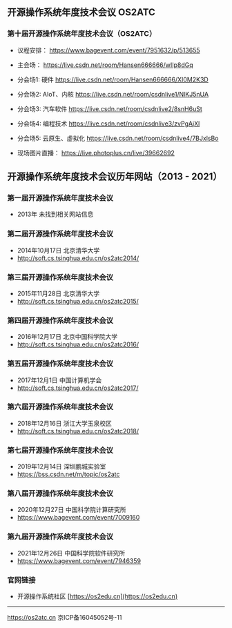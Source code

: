 ## 开源操作系统年度技术会议 OS2ATC

### 第十届开源操作系统年度技术会议（OS2ATC）
* 议程安排：
<https://www.bagevent.com/event/7951632/p/513655>

* 主会场：
<https://live.csdn.net/room/Hansen666666/wIIp8dGq>

* 分会场1: 硬件
<https://live.csdn.net/room/Hansen666666/XI0M2K3D>

* 分会场2: AIoT、内核
<https://live.csdn.net/room/csdnlive1/NlKJ5nUA>

* 分会场3: 汽车软件
<https://live.csdn.net/room/csdnlive2/8snH6uSt>

* 分会场4: 编程技术
<https://live.csdn.net/room/csdnlive3/zvPgAjXl>

* 分会场5: 云原生、虚拟化
<https://live.csdn.net/room/csdnlive4/7BJxlsBo>

* 现场图片直播：
<https://live.photoplus.cn/live/39662692>

## 开源操作系统年度技术会议历年网站（2013 - 2021） 

### 第一届开源操作系统年度技术会议
* 2013年 未找到相关网站信息

### 第二届开源操作系统年度技术会议
* 2014年10月17日 北京清华大学  
* <http://soft.cs.tsinghua.edu.cn/os2atc2014/>

### 第三届开源操作系统年度技术会议
* 2015年11月28日 北京清华大学  
* <http://soft.cs.tsinghua.edu.cn/os2atc2015/>

### 第四届开源操作系统年度技术会议
* 2016年12月17日 北京中国科学院大学  
* <http://soft.cs.tsinghua.edu.cn/os2atc2016/>

### 第五届开源操作系统年度技术会议
* 2017年12月1日 中国计算机学会  
* <http://soft.cs.tsinghua.edu.cn/os2atc2017/>

### 第六届开源操作系统年度技术会议
* 2018年12月16日 浙江大学玉泉校区  
* <http://soft.cs.tsinghua.edu.cn/os2atc2018/>

### 第七届开源操作系统年度技术会议
* 2019年12月14日 深圳鹏城实验室  
* <https://bss.csdn.net/m/topic/os2atc>

### 第八届开源操作系统年度技术会议
* 2020年12月27日 中国科学院计算研究所  
* <https://www.bagevent.com/event/7009160>

### 第九届开源操作系统年度技术会议
* 2021年12月26日 中国科学院软件研究所  
* <https://www.bagevent.com/event/7946359>

### 官网链接
* 开源操作系统社区 [https://os2edu.cn](https://os2edu.cn)

---
<https://os2atc.cn> 京ICP备16045052号-11
